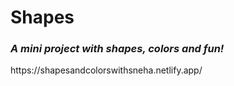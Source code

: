 # Shapes
<h3><em>A mini project with shapes, colors and fun!</em></h3>
<p>
https://shapesandcolorswithsneha.netlify.app/
